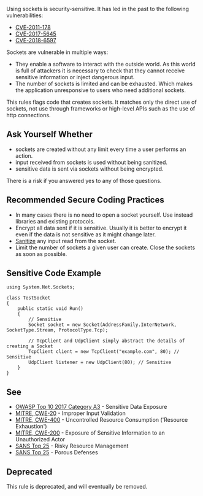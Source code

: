 Using sockets is security-sensitive. It has led in the past to the following vulnerabilities:
 
- [CVE-2011-178](http://cve.mitre.org/cgi-bin/cvename.cgi?name=CVE-2011-1785)
- [CVE-2017-5645](http://cve.mitre.org/cgi-bin/cvename.cgi?name=CVE-2017-5645)
- [CVE-2018-6597](http://cve.mitre.org/cgi-bin/cvename.cgi?name=CVE-2018-6597)

Sockets are vulnerable in multiple ways:

- They enable a software to interact with the outside world. As this world is full of attackers it is necessary to check that they cannot receive
  sensitive information or inject dangerous input.
- The number of sockets is limited and can be exhausted. Which makes the application unresponsive to users who need additional sockets.

This rules flags code that creates sockets. It matches only the direct use of sockets, not use through frameworks or high-level APIs such as the use of http connections.
 
## Ask Yourself Whether

- sockets are created without any limit every time a user performs an action.
- input received from sockets is used without being sanitized.
- sensitive data is sent via sockets without being encrypted.

There is a risk if you answered yes to any of those questions.
 
## Recommended Secure Coding Practices

- In many cases there is no need to open a socket yourself. Use instead libraries and existing protocols.
- Encrypt all data sent if it is sensitive. Usually it is better to encrypt it even if the data is not sensitive as it might change later.
- [Sanitize](https://www.owasp.org/index.php/Input_Validation_Cheat_Sheet) any input read from the socket.
- Limit the number of sockets a given user can create. Close the sockets as soon as possible.

## Sensitive Code Example

    using System.Net.Sockets;
    
    class TestSocket
    {
        public static void Run()
        {
            // Sensitive
            Socket socket = new Socket(AddressFamily.InterNetwork, SocketType.Stream, ProtocolType.Tcp);
    
            // TcpClient and UdpClient simply abstract the details of creating a Socket
            TcpClient client = new TcpClient("example.com", 80); // Sensitive
            UdpClient listener = new UdpClient(80); // Sensitive
        }
    }

## See

- [OWASP Top 10 2017 Category A3](https://www.owasp.org/index.php/Top_10-2017_A3-Sensitive_Data_Exposure) - Sensitive Data Exposure
- [MITRE, CWE-20](https://cwe.mitre.org/data/definitions/20) - Improper Input Validation
- [MITRE, CWE-400](https://cwe.mitre.org/data/definitions/400) - Uncontrolled Resource Consumption ('Resource Exhaustion')
- [MITRE, CWE-200](https://cwe.mitre.org/data/definitions/200) - Exposure of Sensitive Information to an Unauthorized Actor
- [SANS Top 25](https://www.sans.org/top25-software-errors/#cat2) - Risky Resource Management
- [SANS Top 25](https://www.sans.org/top25-software-errors/#cat3) - Porous Defenses

## Deprecated
 
This rule is deprecated, and will eventually be removed.
